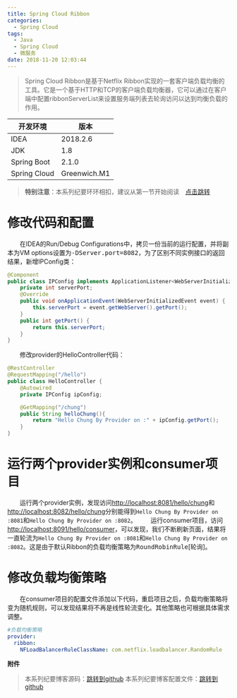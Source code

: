 ```yaml
---
title: Spring Cloud Ribbon
categories: 
  - Spring Cloud
tags:
  - Java
  - Spring Cloud
  - 微服务
date: 2018-11-20 12:03:44
---
```


> Spring Cloud Ribbon是基于Netflix Ribbon实现的一套客户端负载均衡的工具。它是一个基于HTTP和TCP的客户端负载均衡器，它可以通过在客户端中配置ribbonServerList来设置服务端列表去轮询访问以达到均衡负载的作用。

<!-- more -->

开发环境    |  版本
-------- | -----
IDEA | 2018.2.6
JDK  | 1.8
Spring Boot| 2.1.0
Spring Cloud| Greenwich.M1

> **特别注意**：本系列纪要环环相扣，建议从第一节开始阅读&emsp;[点击跳转](http://zhangchong.xin/2018/11/20/Spring%20Cloud%20%E5%AD%A6%E4%B9%A0%E7%BA%AA%E8%A6%81%E4%B8%80%EF%BC%9AEureka/)

# 修改代码和配置
&emsp;&emsp;在IDEA的Run/Debug Configurations中，拷贝一份当前的运行配置，并将副本为VM options设置为<kbd>-DServer.port=8082</kbd>，为了区别不同实例接口的返回结果，新增IPConfig类：
```java
@Component
public class IPConfig implements ApplicationListener<WebServerInitializedEvent> {
    private int serverPort;
    @Override
    public void onApplicationEvent(WebServerInitializedEvent event) {
        this.serverPort = event.getWebServer().getPort();
    }
    public int getPort() {
        return this.serverPort;
    }
}
```
&emsp;&emsp;修改provider的HelloController代码：
```java
@RestController
@RequestMapping("/hello")
public class HelloController {
    @Autowired
    private IPConfig ipConfig;

    @GetMapping("/chung")
    public String helloChung(){
        return "Hello Chung By Provider on :" + ipConfig.getPort();
    }
}
```

# 运行两个provider实例和consumer项目
&emsp;&emsp;运行两个provider实例，发现访问[http://localhost:8081/hello/chung](http://localhost:8081/hello/chung)和[http://localhost:8082/hello/chung](http://localhost:8082/hello/chung)分别能得到`Hello Chung By Provider on :8081`和`Hello Chung By Provider on :8082`。
&emsp;&emsp;运行consumer项目，访问[http://localhost:8091/hello/consumer](http://localhost:8091/hello/consumer)，可以发现，我们不断刷新页面，结果将一直轮流为`Hello Chung By Provider on :8081`和`Hello Chung By Provider on :8082`。这是由于默认Ribbon的负载均衡策略为<kbd>RoundRobinRule</kbd>[轮询]。

# 修改负载均衡策略
&emsp;&emsp;在consumer项目的配置文件添加以下代码，重启项目之后，负载均衡策略将变为随机规则，可以发现结果将不再是线性轮流变化。其他策略也可根据具体需求调整。
```yml
#负载均衡策略
provider:
  ribbon:
    NFLoadBalancerRuleClassName: com.netflix.loadbalancer.RandomRule
```

<kbd>**附件**</kbd>
> 本系列纪要博客源码：[跳转到github](https://github.com/chung567115/SpringCloud)
> 本系列纪要博客配置文件：[跳转到github](https://github.com/chung567115/SpringCloudConfig)
